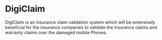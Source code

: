 # DigiClaim
DigiClaim is an insurance claim validation system which will be extensively beneficial for the insurance companies to validate the insurance claims and warranty claims over the damaged mobile Phones.
